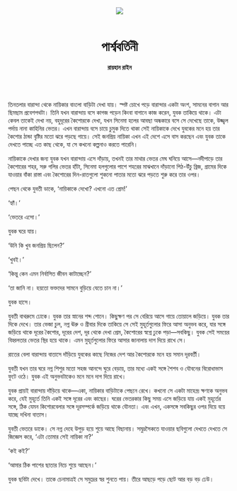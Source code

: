<div align=center>
<img src=https://images.prothomalo.com/prothomalo-bangla%2F2021-03%2F8acd3696-b341-4cd3-ad72-c1eb71992922%2Fillustration_1.png?rect=0%2C91%2C855%2C449&w=1200&ar=40%3A21&auto=format%2Ccompress&ogImage=true&mode=crop&overlay=&overlay_position=bottom&overlay_width_pct=1 />
<br><br>
<h1>পার্শ্ববর্তিনী</h1> 
<h4>রায়হান রাইন</h4>
<br><br>
</div>

তিনতলার বারান্দা থেকে নায়িকার বাংলো বাড়িটা দেখা যায়। স্পষ্ট চোখে পড়ে বারান্দার একটা অংশ, সামনের বাগান আর ছিমছাম প্রবেশপথটা। তিনি যখন বারান্দায় বসে কাগজ পড়েন কিংবা বাগানে কাজ করেন, যুবক তাকিয়ে থাকে। এটা কেবল তাকেই দেখা নয়, বহুদূরের কৈশোরকে দেখা, যখন সিনেমা হলের আবছা অন্ধকারে বসে সে দেখেছে তাকে, উজ্জ্বল পর্দায় নানা কাহিনির ভেতর। এখন বারান্দায় বসে চায়ে চুমুক দিতে থাকা সেই নায়িকাকে দেখে যুবকের মনে হয় তার কৈশোর ঠান্ডা বৃষ্টির মতো ঝরে পড়ছে গায়ে। সেই জনপ্রিয় নায়িকা এখন এই দেশে এসে বাস করছেন এবং যুবক তাকে দেখতে পাচ্ছে এত কাছ থেকে, যা সে কখনো কল্পনাও করতে পারেনি।

নায়িকাকে দেখার জন্য যুবক যখন বারান্দায় এসে দাঁড়ায়, তখনই তার মাথার ভেতর মেঘ ঘনিয়ে আসে—নদীপাড়ে তার কৈশোরের শহর, সরু গলির ভেতর হাঁটা, সিনেমা হলগুলোর পাশে শহরের মাঝখানে দাঁড়ানো পিঠ-উঁচু ব্রিজ, গ্রামের দিকে যাওয়ার বাঁকা রাস্তা এবং কৈশোরের দিন-রাতগুলো শুকনো পাতার মতো ঝরে পড়তে শুরু করে তার ওপর।

পেছন থেকে যুবতী ডাকে, ‘নায়িকাকে দেখো? এখনো এত প্রেম!’

‘হ্যাঁ।’

‘ভেতরে এসো।’

যুবক ঘরে যায়।

‘উনি কি খুব জনপ্রিয় ছিলেন?’

‘খুবই।’

‘কিন্তু কেন এমন নির্বাসিত জীবন কাটাচ্ছেন?’

‘তা জানি না। হয়তো ভক্তদের সামনে বুড়িয়ে যেতে চান না।’

যুবক হাসে।

যুবতী বাথরুমে ঢোকে। যুবক তার স্নানের শব্দ শোনে। কিছুক্ষণ পর সে বেরিয়ে আসে গায়ে তোয়ালে জড়িয়ে। যুবক তার দিকে দেখে। তার ভেজা চুল, নগ্ন ঊরু ও গ্রীবার দিকে তাকিয়ে সে সেই মুহূর্তগুলোর ফিরে আসা অনুভব করে, যার সঙ্গে জড়িয়ে থাকে দূরের কৈশোর, দূরের দেশ, দূর থেকে দেখা প্রেম, কৈশোরের স্বপ্নে ঢুকে পড়া—সবকিছু। যুবক সেই সময়ের বিহ্বলতার ভেতর স্থির হয়ে থাকে। এমন মুহূর্তগুলোর ফিরে আসার জানালায় দাগ দিয়ে রাখে সে।

রাতের বেলা বারান্দায় বাতাসে দাঁড়িয়ে যুবকের কাছে নিজের দেশ আর কৈশোরকে মনে হয় সমান দূরবর্তী।

যুবতী যখন তার ঘরে নগ্ন শিশুর মতো সহজ আনন্দে ঘুরে বেড়ায়, তার মধ্যে একই সঙ্গে শৈশব ও যৌবনের বিরোধাভাস ফুটে ওঠে। যুবক এই অনুভবটাকেও মনে মনে দাগ দিয়ে রাখে।

যুবক প্রায়ই বারান্দায় দাঁড়িয়ে থাকে—একা, নায়িকার বাড়িটাকে পেছনে রেখে। কখনো সে একটা মাহেন্দ্র ক্ষণকে অনুভব করে, যেই মুহূর্তে তিনি একই সঙ্গে দূরের এবং কাছের। ঘরের ভেতরকার কিছু সময় এসে জড়িয়ে যায় একই মুহূর্তের সঙ্গে, ঠিক যেমন কিশোরবেলার সঙ্গে দূরসম্পর্কে জড়িয়ে থাকে যৌনতা। এবং এখন, একসঙ্গে সবকিছুর ওপর দিয়ে বয়ে যাচ্ছে দখিনা বাতাস।

যুবতী ভেতরে ডাকে। সে নগ্ন দেহে উপুড় হয়ে শুয়ে আছে বিছানায়। সমুদ্রসৈকতে যাওয়ার ছবিগুলো দেখতে দেখতে সে জিজ্ঞেস করে, ‘এটা তোমার সেই নায়িকা না?’

‘কই কই?’

‘আমার ঠিক পাশের ছাতার নিচে শুয়ে আছেন।’

যুবক ছবিটা দেখে। তাকে চেনামাত্রই সে সমুদ্রের স্বর শুনতে পায়। তীরে আছড়ে পড়ে ছোট আর বড় বড় ঢেউ।
